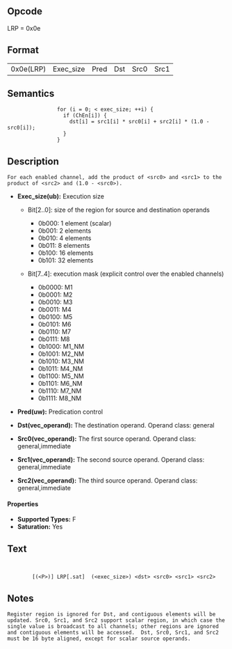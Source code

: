 <!---======================= begin_copyright_notice ============================

Copyright (c) 2019-2021 Intel Corporation

Permission is hereby granted, free of charge, to any person obtaining a copy
of this software and associated documentation files (the "Software"),
to deal in the Software without restriction, including without limitation
the rights to use, copy, modify, merge, publish, distribute, sublicense,
and/or sell copies of the Software, and to permit persons to whom
the Software is furnished to do so, subject to the following conditions:

The above copyright notice and this permission notice shall be included
in all copies or substantial portions of the Software.

THE SOFTWARE IS PROVIDED "AS IS", WITHOUT WARRANTY OF ANY KIND, EXPRESS OR
IMPLIED, INCLUDING BUT NOT LIMITED TO THE WARRANTIES OF MERCHANTABILITY,
FITNESS FOR A PARTICULAR PURPOSE AND NONINFRINGEMENT. IN NO EVENT SHALL THE
AUTHORS OR COPYRIGHT HOLDERS BE LIABLE FOR ANY CLAIM, DAMAGES OR OTHER
LIABILITY, WHETHER IN AN ACTION OF CONTRACT, TORT OR OTHERWISE, ARISING
FROM, OUT OF OR IN CONNECTION WITH THE SOFTWARE OR THE USE OR OTHER DEALINGS
IN THE SOFTWARE.

============================= end_copyright_notice ==========================-->

 

## Opcode

  LRP = 0x0e

## Format

| | | | | | |
| --- | --- | --- | --- | --- | --- |
| 0x0e(LRP) | Exec_size | Pred | Dst | Src0 | Src1 | Src2 |


## Semantics




                    for (i = 0; < exec_size; ++i) {
                      if (ChEn[i]) {
                        dst[i] = src1[i] * src0[i] + src2[i] * (1.0 - src0[i]);
                      }
                    }

## Description


    For each enabled channel, add the product of <src0> and <src1> to the product of <src2> and (1.0 - <src0>).

- **Exec_size(ub):** Execution size
 
  - Bit[2..0]: size of the region for source and destination operands
 
    - 0b000:  1 element (scalar) 
    - 0b001:  2 elements 
    - 0b010:  4 elements 
    - 0b011:  8 elements 
    - 0b100:  16 elements 
    - 0b101:  32 elements 
  - Bit[7..4]: execution mask (explicit control over the enabled channels)
 
    - 0b0000:  M1 
    - 0b0001:  M2 
    - 0b0010:  M3 
    - 0b0011:  M4 
    - 0b0100:  M5 
    - 0b0101:  M6 
    - 0b0110:  M7 
    - 0b0111:  M8 
    - 0b1000:  M1_NM 
    - 0b1001:  M2_NM 
    - 0b1010:  M3_NM 
    - 0b1011:  M4_NM 
    - 0b1100:  M5_NM 
    - 0b1101:  M6_NM 
    - 0b1110:  M7_NM 
    - 0b1111:  M8_NM
- **Pred(uw):** Predication control

- **Dst(vec_operand):** The destination operand. Operand class: general

- **Src0(vec_operand):** The first source operand. Operand class: general,immediate

- **Src1(vec_operand):** The second source operand. Operand class: general,immediate

- **Src2(vec_operand):** The third source operand. Operand class: general,immediate

#### Properties
- **Supported Types:** F 
- **Saturation:** Yes 


## Text
```
    

		[(<P>)] LRP[.sat]  (<exec_size>) <dst> <src0> <src1> <src2>
```



## Notes



    Register region is ignored for Dst, and contiguous elements will be updated. Src0, Src1, and Src2 support scalar region, in which case the single value is broadcast to all channels; other regions are ignored and contiguous elements will be accessed.  Dst, Src0, Src1, and Src2 must be 16 byte aligned, except for scalar source operands.
